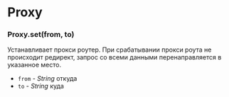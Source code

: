 # Proxy

### Proxy.set(from, to)
Устанавливает прокси роутер.
При срабатывании прокси роута не происходит редирект, запрос со всеми данными перенаправляется 
в указанное место.
 
* `from` - *String* откуда
* `to` - *String* куда